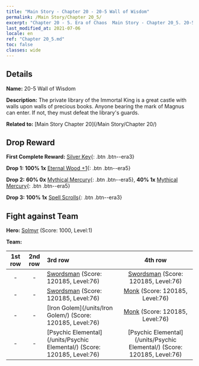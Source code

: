 ```yaml
---
title: "Main Story - Chapter 20 - 20-5 Wall of Wisdom"
permalink: /Main Story/Chapter 20_5/
excerpt: "Chapter 20 - 5. Era of Chaos  Main Story - Chapter 20_5. 20-5 Wall of Wisdom"
last_modified_at: 2021-07-06
locale: en
ref: "Chapter 20_5.md"
toc: false
classes: wide
---
```


## Details

 **Name:** 20-5 Wall of Wisdom

 **Description:** The private library of the Immortal King is a great castle with walls upon walls of precious books. Anyone bearing the mark of Magnus can enter. If not, they must defeat the library's guards.

 **Related to:** [Main Story Chapter 20](/Main Story/Chapter 20/)

## Drop Reward

 **First Complete Reward:** [Silver Key](/Items/con_693/){: .btn .btn--era3}

 **Drop 1:** **100% 1x** [Eternal Wood +1](/Items/mat_69/){: .btn .btn--era5}

 **Drop 2:** **60% 0x** [Mythical Mercury](/Items/mat_63/){: .btn .btn--era5}, **40% 1x** [Mythical Mercury](/Items/mat_63/){: .btn .btn--era5}

 **Drop 3:** **100% 1x** [Spell Scrolls](/Items/con_694/){: .btn .btn--era3}


## Fight against Team
 **Hero:** [Solmyr](/heroes/Solmyr/) (Score: 1000, Level:1)

 **Team:**


  | 1st row | 2nd row | 3rd row | 4th row |
  |:----:|:----:|:----|:----:|
  | - | - | [Swordsman](/units/Swordsman/) (Score: 120185, Level:76)  | [Swordsman](/units/Swordsman/) (Score: 120185, Level:76)  |
  | - | - | [Swordsman](/units/Swordsman/) (Score: 120185, Level:76)  | [Monk](/units/Monk/) (Score: 120185, Level:76)  |
  | - | - | [Iron Golem](/units/Iron Golem/) (Score: 120185, Level:76)  | [Monk](/units/Monk/) (Score: 120185, Level:76)  |
  | - | - | [Psychic Elemental](/units/Psychic Elemental/) (Score: 120185, Level:76)  | [Psychic Elemental](/units/Psychic Elemental/) (Score: 120185, Level:76)  |



